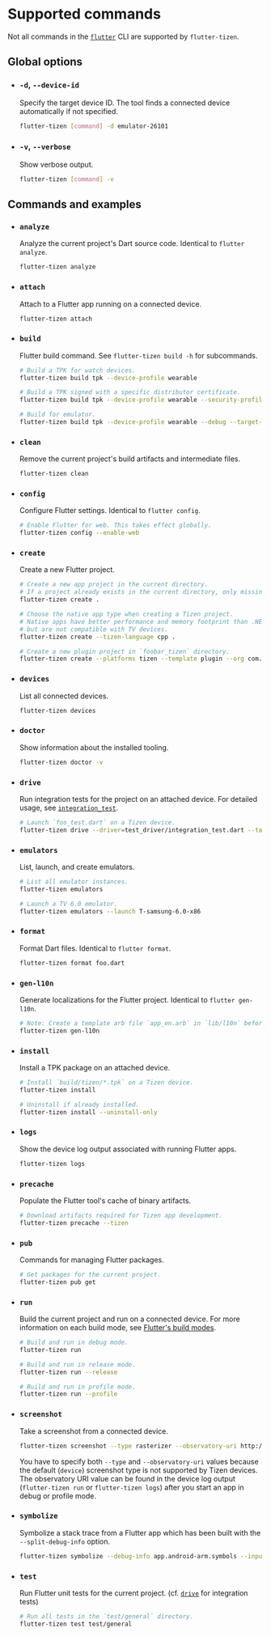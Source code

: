 # Supported commands

Not all commands in the [`flutter`](https://flutter.dev/docs/reference/flutter-cli) CLI are supported by `flutter-tizen`.

## Global options

- ### `-d`, `--device-id`

  Specify the target device ID. The tool finds a connected device automatically if not specified.

  ```sh
  flutter-tizen [command] -d emulator-26101
  ```

- ### `-v`, `--verbose`

  Show verbose output.

  ```sh
  flutter-tizen [command] -v
  ```

## Commands and examples

- ### `analyze`

  Analyze the current project's Dart source code. Identical to `flutter analyze`.

  ```sh
  flutter-tizen analyze
  ```

- ### `attach`

  Attach to a Flutter app running on a connected device.

  ```sh
  flutter-tizen attach
  ```

- ### `build`

  Flutter build command. See `flutter-tizen build -h` for subcommands.

  ```sh
  # Build a TPK for watch devices.
  flutter-tizen build tpk --device-profile wearable

  # Build a TPK signed with a specific distributor certificate.
  flutter-tizen build tpk --device-profile wearable --security-profile foo

  # Build for emulator.
  flutter-tizen build tpk --device-profile wearable --debug --target-arch x86
  ```

- ### `clean`

  Remove the current project's build artifacts and intermediate files.

  ```sh
  flutter-tizen clean
  ```

- ### `config`

  Configure Flutter settings. Identical to `flutter config`.

  ```sh
  # Enable Flutter for web. This takes effect globally.
  flutter-tizen config --enable-web
  ```

- ### `create`

  Create a new Flutter project.

  ```sh
  # Create a new app project in the current directory.
  # If a project already exists in the current directory, only missing files are added.
  flutter-tizen create .

  # Choose the native app type when creating a Tizen project.
  # Native apps have better performance and memory footprint than .NET (default) apps,
  # but are not compatible with TV devices.
  flutter-tizen create --tizen-language cpp .

  # Create a new plugin project in `foobar_tizen` directory.
  flutter-tizen create --platforms tizen --template plugin --org com.example foobar_tizen
  ```

- ### `devices`

  List all connected devices.

  ```sh
  flutter-tizen devices
  ```

- ### `doctor`

  Show information about the installed tooling.

  ```sh
  flutter-tizen doctor -v
  ```

- ### `drive`

  Run integration tests for the project on an attached device. For detailed usage, see [`integration_test`](https://github.com/flutter/flutter/tree/master/packages/integration_test).

  ```sh
  # Launch `foo_test.dart` on a Tizen device.
  flutter-tizen drive --driver=test_driver/integration_test.dart --target=integration_test/foo_test.dart
  ```

- ### `emulators`

  List, launch, and create emulators.

  ```sh
  # List all emulator instances.
  flutter-tizen emulators

  # Launch a TV 6.0 emulator.
  flutter-tizen emulators --launch T-samsung-6.0-x86
  ```

- ### `format`

  Format Dart files. Identical to `flutter format`.

  ```sh
  flutter-tizen format foo.dart
  ```

- ### `gen-l10n`

  Generate localizations for the Flutter project. Identical to `flutter gen-l10n`.

  ```sh
  # Note: Create a template arb file `app_en.arb` in `lib/l10n` before running this.
  flutter-tizen gen-l10n
  ```

- ### `install`

  Install a TPK package on an attached device.

  ```sh
  # Install `build/tizen/*.tpk` on a Tizen device.
  flutter-tizen install

  # Uninstall if already installed.
  flutter-tizen install --uninstall-only
  ```

- ### `logs`

  Show the device log output associated with running Flutter apps.

  ```sh
  flutter-tizen logs
  ```

- ### `precache`

  Populate the Flutter tool's cache of binary artifacts.

  ```sh
  # Download artifacts required for Tizen app development.
  flutter-tizen precache --tizen
  ```

- ### `pub`

  Commands for managing Flutter packages.

  ```sh
  # Get packages for the current project.
  flutter-tizen pub get
  ```

- ### `run`

  Build the current project and run on a connected device. For more information on each build mode, see [Flutter's build modes](https://flutter.dev/docs/testing/build-modes).

  ```sh
  # Build and run in debug mode.
  flutter-tizen run

  # Build and run in release mode.
  flutter-tizen run --release

  # Build and run in profile mode.
  flutter-tizen run --profile
  ```

- ### `screenshot`

  Take a screenshot from a connected device.

  ```sh
  flutter-tizen screenshot --type rasterizer --observatory-uri http://127.0.0.1:43000/Swm0bjIe0ks=
  ```

  You have to specify both `--type` and `--observatory-uri` values because the default (`device`) screenshot type is not supported by Tizen devices. The observatory URI value can be found in the device log output (`flutter-tizen run` or `flutter-tizen logs`) after you start an app in debug or profile mode.

- ### `symbolize`

  Symbolize a stack trace from a Flutter app which has been built with the `--split-debug-info` option.

  ```sh
  flutter-tizen symbolize --debug-info app.android-arm.symbols --input stack_trace.err
  ```

- ### `test`

  Run Flutter unit tests for the current project. (cf. [`drive`](#drive) for integration tests)

  ```sh
  # Run all tests in the `test/general` directory.
  flutter-tizen test test/general
  ```
